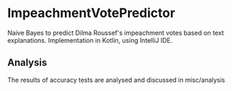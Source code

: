 # ImpeachmentVotePredictor
Naive Bayes to predict Dilma Roussef's impeachment votes based on text explanations. 
Implementation in Kotlin, using IntelliJ IDE.
## Analysis
The results of accuracy tests are analysed and discussed in misc/analysis
